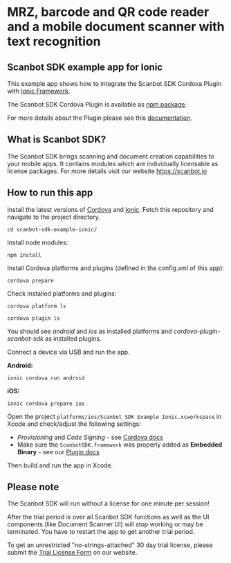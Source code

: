 # MRZ, barcode and QR code reader and a mobile document scanner with text recognition

## Scanbot SDK example app for Ionic

This example app shows how to integrate the Scanbot SDK Cordova Plugin with [Ionic Framework](https://ionicframework.com). 

The Scanbot SDK Cordova Plugin is available as [npm package](https://www.npmjs.com/package/cordova-plugin-scanbot-sdk).

For more details about the Plugin please see this [documentation](https://scanbotsdk.github.io/documentation/cordova/).


## What is Scanbot SDK?

The Scanbot SDK brings scanning and document creation capabilities to your mobile apps. 
It contains modules which are individually licensable as license packages. 
For more details visit our website https://scanbot.io


## How to run this app

Install the latest versions of [Cordova](https://cordova.apache.org) and [Ionic](https://ionicframework.com). 
Fetch this repository and navigate to the project directory.

`cd scanbot-sdk-example-ionic/`

Install node modules:

`npm install`

Install Cordova platforms and plugins (defined in the config.xml of this app):

`cordova prepare`

Check installed platforms and plugins:

`cordova platform ls`

`cordova plugin ls`

You should see *android* and *ios* as installed platforms and *cordova-plugin-scanbot-sdk* as installed plugins. 


Connect a device via USB and run the app.

**Android:**

`ionic cordova run android`

**iOS:**

`ionic cordova prepare ios`

Open the project `platforms/ios/Scanbot SDK Example Ionic.xcworkspace` in Xcode and check/adjust the following settings: 
- *Provisioning* and *Code Signing* - see [Cordova docs](https://cordova.apache.org/docs/en/latest/guide/platforms/ios/index.html) 
- Make sure the `ScanbotSDK.framework` was properly added as **Embedded Binary** - see our [Plugin docs](https://scanbotsdk.github.io/documentation/cordova/)

Then build and run the app in Xcode.


## Please note

The Scanbot SDK will run without a license for one minute per session!

After the trial period is over all Scanbot SDK functions as well as the UI components (like Document Scanner UI) will stop working or may be terminated.
You have to restart the app to get another trial period.

To get an unrestricted "no-strings-attached" 30 day trial license, please submit the [Trial License Form](https://scanbot.io/en/sdk/demo/trial) on our website.
